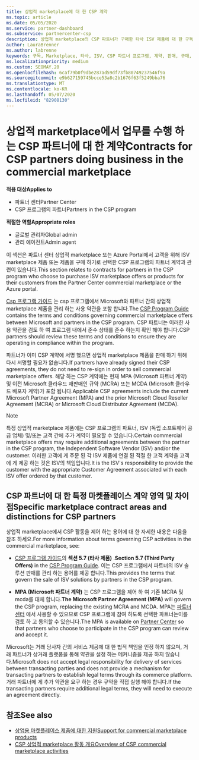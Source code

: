 ```yaml
---
title: 상업적 marketplace에 대 한 CSP 계약
ms.topic: article
ms.date: 05/05/2020
ms.service: partner-dashboard
ms.subservice: partnercenter-csp
description: 상업적 marketplace의 CSP 파트너가 구매한 타사 ISV 제품에 대 한 구독에 대 한 약관, 조건 및 계약에 대해 알아봅니다.
author: LauraBrenner
ms.author: labrenne
keywords: 구독, Marketplace, 타사, ISV, CSP 파트너 프로그램, 계약, 판매, 구매,
ms.localizationpriority: medium
ms.custom: SEOMAY.20
ms.openlocfilehash: 6caf79b0f9dbe287ad59df73fb80749237546f9a
ms.sourcegitcommit: e9b627159745bcce53a8c2b1676f63f5249bba76
ms.translationtype: MT
ms.contentlocale: ko-KR
ms.lasthandoff: 05/07/2020
ms.locfileid: "82908130"
---
```

# <a name="contracts-for-csp-partners-doing-business-in-the-commercial-marketplace"></a><span data-ttu-id="b23c7-104">상업적 marketplace에서 업무를 수행 하는 CSP 파트너에 대 한 계약</span><span class="sxs-lookup"><span data-stu-id="b23c7-104">Contracts for CSP partners doing business in the commercial marketplace</span></span>

<span data-ttu-id="b23c7-105">**적용 대상**</span><span class="sxs-lookup"><span data-stu-id="b23c7-105">**Applies to**</span></span>

- <span data-ttu-id="b23c7-106">파트너 센터</span><span class="sxs-lookup"><span data-stu-id="b23c7-106">Partner Center</span></span>
- <span data-ttu-id="b23c7-107">CSP 프로그램의 파트너</span><span class="sxs-lookup"><span data-stu-id="b23c7-107">Partners in the CSP program</span></span>

<span data-ttu-id="b23c7-108">**적절한 역할**</span><span class="sxs-lookup"><span data-stu-id="b23c7-108">**Appropriate roles**</span></span>

- <span data-ttu-id="b23c7-109">글로벌 관리자</span><span class="sxs-lookup"><span data-stu-id="b23c7-109">Global admin</span></span>
- <span data-ttu-id="b23c7-110">관리 에이전트</span><span class="sxs-lookup"><span data-stu-id="b23c7-110">Admin agent</span></span>

<span data-ttu-id="b23c7-111">이 섹션은 파트너 센터 상업적 marketplace 또는 Azure Portal에서 고객을 위해 ISV marketplace 제품 또는 제품을 구매 하기로 선택한 CSP 프로그램의 파트너 계약과 관련이 있습니다.</span><span class="sxs-lookup"><span data-stu-id="b23c7-111">This section relates to contracts for partners in the CSP program who choose to purchase ISV marketplace offers or products for their customers from the Partner Center commercial marketplace or the Azure portal.</span></span>

<span data-ttu-id="b23c7-112">[Csp 프로그램 가이드](https://go.microsoft.com/fwlink/p/?LinkId=617100) 는 csp 프로그램에서 Microsoft와 파트너 간의 상업적 marketplace 제품을 관리 하는 사용 약관을 포함 합니다.</span><span class="sxs-lookup"><span data-stu-id="b23c7-112">The [CSP Program Guide](https://go.microsoft.com/fwlink/p/?LinkId=617100) contains the terms and conditions governing commercial marketplace offers between Microsoft and partners in the CSP program.</span></span> <span data-ttu-id="b23c7-113">CSP 파트너는 이러한 사용 약관을 검토 하 여 프로그램 내에서 준수 상태를 준수 하는지 확인 해야 합니다.</span><span class="sxs-lookup"><span data-stu-id="b23c7-113">CSP partners should review these terms and conditions to ensure they are operating in compliance within the program.</span></span>  

<span data-ttu-id="b23c7-114">파트너가 이미 CSP 계약에 서명 했으면 상업적 marketplace 제품을 판매 하기 위해 다시 서명할 필요가 없습니다.</span><span class="sxs-lookup"><span data-stu-id="b23c7-114">If partners have already signed their CSP agreements, they do not need to re-sign in order to sell commercial marketplace offers.</span></span> <span data-ttu-id="b23c7-115">해당 하는 CSP 계약에는 현재 MPA (Microsoft 파트너 계약) 및 이전 Microsoft 클라우드 재판매인 규약 (MCRA) 또는 MCDA (Microsoft 클라우드 배포자 계약)가 포함 됩니다.</span><span class="sxs-lookup"><span data-stu-id="b23c7-115">Applicable CSP agreements include the current Microsoft Partner Agreement (MPA) and the prior Microsoft Cloud Reseller Agreement (MCRA) or Microsoft Cloud Distributor Agreement (MCDA).</span></span>

>[!NOTE]
> <span data-ttu-id="b23c7-116">특정 상업적 marketplace 제품에는 CSP 프로그램의 파트너, ISV (독립 소프트웨어 공급 업체) 및/또는 고객 간에 추가 계약이 필요할 수 있습니다.</span><span class="sxs-lookup"><span data-stu-id="b23c7-116">Certain commercial marketplace offers may require additional agreements between the partner in the CSP program, the Independent Software Vendor (ISV) and/or the customer.</span></span> <span data-ttu-id="b23c7-117">이러한 고객에 게 주문 된 각 ISV 제품에 연결 된 적절 한 고객 계약을 고객에 게 제공 하는 것은 ISV의 책임입니다.</span><span class="sxs-lookup"><span data-stu-id="b23c7-117">It is the ISV's responsibility to provide the customer with the appropriate Customer Agreement associated with each ISV offer ordered by that customer.</span></span>

## <a name="specific-marketplace-contract-areas-and-distinctions-for-csp-partners"></a><span data-ttu-id="b23c7-118">CSP 파트너에 대 한 특정 마켓플레이스 계약 영역 및 차이점</span><span class="sxs-lookup"><span data-stu-id="b23c7-118">Specific marketplace contract areas and distinctions for CSP partners</span></span>

<span data-ttu-id="b23c7-119">상업적 marketplace에서 CSP 활동을 제어 하는 용어에 대 한 자세한 내용은 다음을 참조 하세요.</span><span class="sxs-lookup"><span data-stu-id="b23c7-119">For more information about terms governing CSP activities in the commercial marketplace, see:</span></span>

- <span data-ttu-id="b23c7-120">[CSP 프로그램 가이드](https://go.microsoft.com/fwlink/p/?LinkId=617100)의 **섹션 5.7 (타사 제품)** .</span><span class="sxs-lookup"><span data-stu-id="b23c7-120">**Section 5.7 (Third Party Offers)** in the [CSP Program Guide](https://go.microsoft.com/fwlink/p/?LinkId=617100).</span></span> <span data-ttu-id="b23c7-121">이는 CSP 프로그램에서 파트너의 ISV 솔루션 판매를 관리 하는 용어를 제공 합니다.</span><span class="sxs-lookup"><span data-stu-id="b23c7-121">This provides the terms that govern the sale of ISV solutions by partners in the CSP program.</span></span>

- <span data-ttu-id="b23c7-122">**MPA (Microsoft 파트너 계약)** 는 CSP 프로그램을 제어 하 여 기존 MCRA 및 mcda를 대체 합니다.</span><span class="sxs-lookup"><span data-stu-id="b23c7-122">**The Microsoft Partner Agreement (MPA)** will govern the CSP program, replacing the existing MCRA and MCDA.</span></span> <span data-ttu-id="b23c7-123">MPA는 [파트너 센터](https://partner.microsoft.com/pcv/dashboard/overview) 에서 사용할 수 있으므로 CSP 프로그램에 참여 하도록 선택한 파트너는이를 검토 하 고 동의할 수 있습니다.</span><span class="sxs-lookup"><span data-stu-id="b23c7-123">The MPA is available on [Partner Center](https://partner.microsoft.com/pcv/dashboard/overview) so that partners who choose to participate in the CSP program can review and accept it.</span></span>
  
<span data-ttu-id="b23c7-124">Microsoft는 거래 당사자 간의 서비스 제공에 대 한 법적 책임을 인정 하지 않으며, 거래 파트너가 상거래 플랫폼을 통해 약관을 설정 하는 메커니즘을 제공 하지 않습니다.</span><span class="sxs-lookup"><span data-stu-id="b23c7-124">Microsoft does not accept legal responsibility for delivery of services between transacting parties and does not provide a mechanism for transacting partners to establish legal terms through its commerce platform.</span></span> <span data-ttu-id="b23c7-125">거래 파트너에 게 추가 약관을 요구 하는 경우 규약을 직접 실행 해야 합니다.</span><span class="sxs-lookup"><span data-stu-id="b23c7-125">If the transacting partners require additional legal terms, they will need to execute an agreement directly.</span></span>

## <a name="see-also"></a><span data-ttu-id="b23c7-126">참조</span><span class="sxs-lookup"><span data-stu-id="b23c7-126">See also</span></span>

- [<span data-ttu-id="b23c7-127">상업용 마켓플레이스 제품에 대한 지원</span><span class="sxs-lookup"><span data-stu-id="b23c7-127">Support for commercial marketplace products</span></span>](csp-commercial-marketplace-support.md)
- [<span data-ttu-id="b23c7-128">CSP 상업적 marketplace 활동 개요</span><span class="sxs-lookup"><span data-stu-id="b23c7-128">Overview of CSP commercial marketplace activities</span></span>](csp-commercial-marketplace-overview.md)
